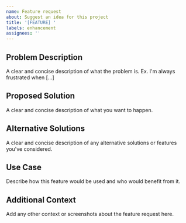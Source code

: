 ```yaml
---
name: Feature request
about: Suggest an idea for this project
title: '[FEATURE] '
labels: enhancement
assignees: ''
---
```


## Problem Description
A clear and concise description of what the problem is. Ex. I'm always frustrated when [...]

## Proposed Solution
A clear and concise description of what you want to happen.

## Alternative Solutions
A clear and concise description of any alternative solutions or features you've considered.

## Use Case
Describe how this feature would be used and who would benefit from it.

## Additional Context
Add any other context or screenshots about the feature request here. 